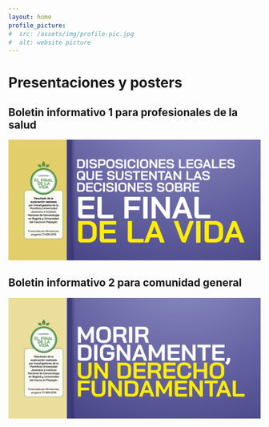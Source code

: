 ```yaml
---
layout: home
profile_picture:
#  src: /assets/img/profile-pic.jpg
#  alt: website picture
---
```


# Presentaciones y posters

## Boletin informativo 1 para profesionales de la salud
<img src="assets/img/content/Boletin1.PNG" width="600px">

## Boletin informativo 2 para comunidad general
<img src="assets/img/content/Boletin2.PNG" width="600px">